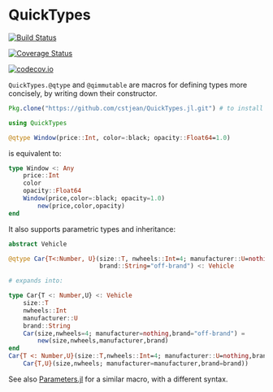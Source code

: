 # QuickTypes

[![Build Status](https://travis-ci.org/cstjean/QuickTypes.jl.svg?branch=master)](https://travis-ci.org/cstjean/QuickTypes.jl)

[![Coverage Status](https://coveralls.io/repos/cstjean/QuickTypes.jl/badge.svg?branch=master&service=github)](https://coveralls.io/github/cstjean/QuickTypes.jl?branch=master)

[![codecov.io](http://codecov.io/github/cstjean/QuickTypes.jl/coverage.svg?branch=master)](http://codecov.io/github/cstjean/QuickTypes.jl?branch=master)

`QuickTypes.@qtype` and `@qimmutable` are macros for defining types more
concisely, by writing down their constructor.

```julia
Pkg.clone("https://github.com/cstjean/QuickTypes.jl.git") # to install

using QuickTypes

@qtype Window(price::Int, color=:black; opacity::Float64=1.0)
```

is equivalent to:

```julia
type Window <: Any
    price::Int
    color
    opacity::Float64
    Window(price,color=:black; opacity=1.0)
        new(price,color,opacity)
end
```

It also supports parametric types and inheritance:

```julia
abstract Vehicle

@qtype Car{T<:Number, U}(size::T, nwheels::Int=4; manufacturer::U=nothing,
                         brand::String="off-brand") <: Vehicle

# expands into:

type Car{T <: Number,U} <: Vehicle
    size::T
    nwheels::Int
    manufacturer::U
    brand::String
    Car(size,nwheels=4; manufacturer=nothing,brand="off-brand") = 
        new(size,nwheels,manufacturer,brand)
end
Car{T <: Number,U}(size::T,nwheels::Int=4; manufacturer::U=nothing,brand::String="off-brand") =
    Car{T,U}(size,nwheels; manufacturer=manufacturer,brand=brand))
```

See also [Parameters.jl](https://github.com/mauro3/Parameters.jl) for a similar
macro, with a different syntax.